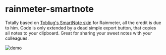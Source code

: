 # rainmeter-smartnote
Totally based on [Tobliug's SmartNote skin](https://tobliug.deviantart.com/art/SmartNote-1-0-492161237) for Rainmeter, all the credit is due to him. Code is only extended by a dead simple export button, that copies all notes to your clipboard. Great for sharing your sweet notes with your colleagues.

![demo](https://github.com/Alexander-Krause/images/blob/master/smartnote/demo.gif)
